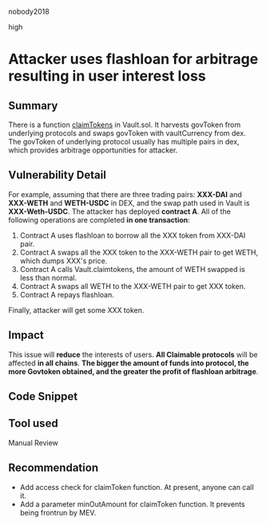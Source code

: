 nobody2018

high

# Attacker uses flashloan for arbitrage resulting in user interest loss

## Summary
There is a function [claimTokens](https://github.com/sherlock-audit/2023-01-derby/blob/main/derby-yield-optimiser/contracts/Vault.sol#L404-419) in Vault.sol. It harvests govToken from underlying protocols and swaps govToken with vaultCurrency from dex. The govToken of underlying protocol usually has multiple pairs in dex, which provides arbitrage opportunities for attacker.
## Vulnerability Detail
For example, assuming that there are three trading pairs: **XXX-DAI** and **XXX-WETH** and **WETH-USDC** in DEX, and the swap path used in Vault is **XXX-Weth-USDC**. The attacker has deployed **contract A**. All of the following operations are completed **in one transaction**:

1.  Contract A uses flashloan to borrow all the XXX token from XXX-DAI pair.
2.  Contract A swaps all the XXX token to the XXX-WETH pair to get WETH, which dumps XXX's price.
3.  Contract A calls Vault.claimtokens, the amount of WETH swapped is less than normal.
4.  Contract A swaps all WETH to the XXX-WETH pair to get XXX token.
5.  Contract A repays flashloan.

Finally, attacker will get some XXX token.
## Impact
This issue will **reduce** the interests of users. **All Claimable protocols** will be affected **in all chains**. **The bigger the amount of funds into protocol, the more Govtoken obtained, and the greater the profit of flashloan arbitrage**.
## Code Snippet

## Tool used

Manual Review

## Recommendation
- Add access check for claimToken function. At present, anyone can call it.
- Add a parameter minOutAmount for claimToken function. It prevents being frontrun by MEV.